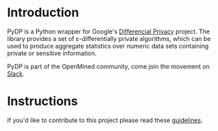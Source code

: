 # Introduction

PyDP is a Python wrapper for Google's [Differencial Privacy](https://github.com/google/differential-privacy) project. The library provides a set of ε-differentially private algorithms, which can be used to produce aggregate statistics over numeric data sets containing private or sensitive information.

PyDP is part of the OpenMined community, come join the movement on [Slack](http://slack.openmined.org/).

# Instructions

If you'd like to contribute to this project please read these [guidelines](https://github.com/OpenMined/PyDP/blob/master/contributing.md).

